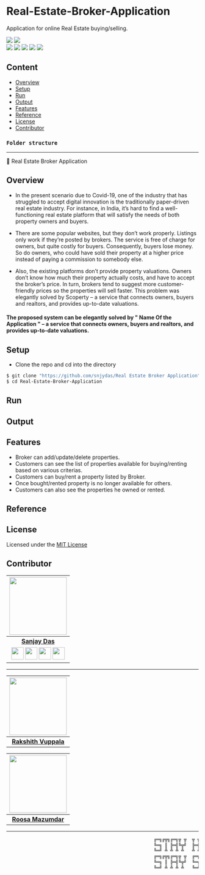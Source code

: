 # Real-Estate-Broker-Application
Application for online Real Estate buying/selling.

![](https://img.shields.io/github/repo-size/snjydas/Covid-Guard) ![](https://img.shields.io/github/license/snjydas/Covid-Guard?color=red)<br>
![](https://img.shields.io/github/issues/snjydas/Covid-Guard?color=green) ![](https://img.shields.io/github/issues-pr/snjydas/Covid-Guard?color=green) ![](https://img.shields.io/github/downloads/snjydas/Covid-Guard/total) ![](https://img.shields.io/github/last-commit/snjydas/Covid-Guard) ![](https://img.shields.io/github/contributors/snjydas/Covid-Guard)

## Content
- [Overview](#overview)
- [Setup](#setup)
- [Run](#run)
- [Output](#output)
- [Features](#features)
- [Reference](#reference)
- [License](#license)
- [Contributor](#contributor)



### **`Folder structure`**
<hr/>

📁 Real Estate Broker Application<br/>



## Overview

- In the present scenario due to Covid-19, one of the industry that has struggled to accept digital innovation is the traditionally paper-driven real estate industry. For instance, in India, it’s hard to find a well-functioning real estate platform that will satisfy the needs of both property owners and buyers. 

- There are some popular websites, but they don’t work properly. Listings only work if they’re posted by brokers. The service is free of charge for owners, but quite costly for buyers. Consequently, buyers lose money. So do owners, who could have sold their property at a higher price instead of paying a commission to somebody else. 

- Also, the existing platforms don’t provide property valuations. Owners don’t know how much their property actually costs, and have to accept the broker’s price. In turn, brokers tend to suggest more customer-friendly prices so the properties will sell faster. This problem was elegantly solved by Scoperty – a service that connects owners, buyers and realtors, and provides up-to-date valuations.

#### The proposed system can be elegantly solved by " Name Of the Application " – a service that connects owners, buyers and realtors, and provides up-to-date valuations.

## Setup

- Clone the repo and cd into the directory


```sh
$ git clone "https://github.com/snjydas/Real Estate Broker Application"
$ cd Real-Estate-Broker-Application
```

## Run


## Output

<p align="center">

</p>

## Features

- Broker can add/update/delete properties.
- Customers can see the list of properties available for buying/renting based on various criterias.
- Customers can buy/rent a property listed by Broker.
- Once bought/rented property is no longer available for others.
- Customers can also see the properties he owned or rented.


## Reference



## License

Licensed under the [MIT License](LICENSE)

## Contributor

<p align="center">

|                                                                                                                                                                                                                   <a href="https://github.com/snjydas"><img src="https://avatars.githubusercontent.com/snjydas" width="150px" height="150px" /></a>                                                                                                                                                                                                                    |
| :--------------------------------------------------------------------------------------------------------------------------------------------------------------------------------------------------------------------------------------------------------------------------------------------------------------------------------------------------------------------------------------------------------------------------------------------------------------------------------------------------------------------------------------------------------------------------: |
|                                                                                                                                                                                                                                                             **[Sanjay Das](https://github.com/snjydas)**                                                                                                                                                                                                                                                              |
| <a href="https://twitter.com/snjy_das"><img src="https://i.ibb.co/kmgQVyW/twitter.png" width="32px" height="32px"></a> <a href="https://github.com/snjydas"><img src="https://cdn.iconscout.com/icon/free/png-256/github-108-438008.png" width="32px" height="32px"></a> <a href="https://www.facebook.com/snjydas251297"><img src="https://i.ibb.co/zmYNW4p/facebook.png" width="32px" height="32px"></a> <a href="https://https://www.linkedin.com/in/snjydas/"><img src="https://i.ibb.co/Kx2GSrT/linkedin.png" width="32px" height="32px"></a> |

<hr/>

<p align="center">

|                                                                                                                                                                                                                   <a href="https://github.com/rakshith212"><img src="https://avatars.githubusercontent.com/rakshith212" width="150px" height="150px" /></a>                                                                                                                                                                                                                    |
| :--------------------------------------------------------------------------------------------------------------------------------------------------------------------------------------------------------------------------------------------------------------------------------------------------------------------------------------------------------------------------------------------------------------------------------------------------------------------------------------------------------------------------------------------------------------------------: |
|                                                                                                                                                                                                                                                             **[Rakshith Vuppala](https://github.com/rakshith21)**
<p align="center">

|                                                                                                                                                                                                                   <a href="https://github.com/roosa2000"><img src="https://avatars.githubusercontent.com/roosa2000" width="150px" height="150px" /></a>                                                                                                                                                                                                                    |
| :--------------------------------------------------------------------------------------------------------------------------------------------------------------------------------------------------------------------------------------------------------------------------------------------------------------------------------------------------------------------------------------------------------------------------------------------------------------------------------------------------------------------------------------------------------------------------: |
|                                                                                                                                                                                                                                                             **[Roosa Mazumdar](https://github.com/roosa2000)**

<hr/>

```bash
                                                      ╔═╗╔╦╗╔═╗╦ ╦  ╦ ╦╔═╗╔╦╗╔═╗
                                                      ╚═╗ ║ ╠═╣╚╦╝  ╠═╣║ ║║║║║╣
                                                      ╚═╝ ╩ ╩ ╩ ╩   ╩ ╩╚═╝╩ ╩╚═╝
                                                      ╔═╗╔╦╗╔═╗╦ ╦  ╔═╗╔═╗╔═╗╔═╗
                                                      ╚═╗ ║ ╠═╣╚╦╝  ╚═╗╠═╣╠╣ ║╣
                                                      ╚═╝ ╩ ╩ ╩ ╩   ╚═╝╩ ╩╚  ╚═╝
```

</p>
